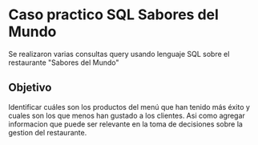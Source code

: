# Caso practico SQL Sabores del Mundo

Se realizaron varias consultas query usando lenguaje SQL sobre el restaurante "Sabores del Mundo" 

## Objetivo
Identificar cuáles son los productos del menú que han tenido más éxito y cuales son los que menos han gustado a los clientes. Asi como agregar informacion que puede ser
relevante en la toma de decisiones sobre la gestion del restaurante.
